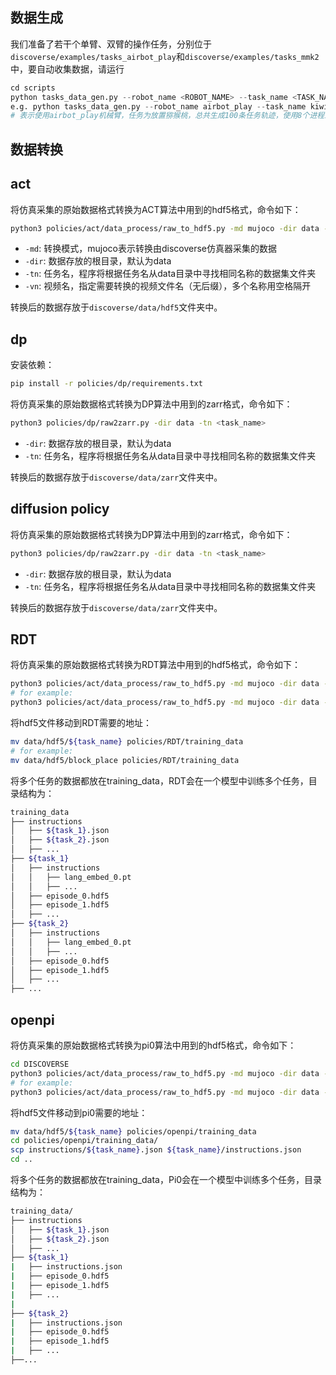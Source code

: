## 数据生成

我们准备了若干个单臂、双臂的操作任务，分别位于`discoverse/examples/tasks_airbot_play`和`discoverse/examples/tasks_mmk2`中，要自动收集数据，请运行

```python
cd scripts
python tasks_data_gen.py --robot_name <ROBOT_NAME> --task_name <TASK_NAME> --track_num <NUM_TRACK> --nw <NUM_OF_WORKERS>
e.g. python tasks_data_gen.py --robot_name airbot_play --task_name kiwi_place --track_num 100 --nw 8
# 表示使用airbot_play机械臂，任务为放置猕猴桃，总共生成100条任务轨迹，使用8个进程来同时生成数据。
```

## 数据转换

## act

将仿真采集的原始数据格式转换为ACT算法中用到的hdf5格式，命令如下：

```bash
python3 policies/act/data_process/raw_to_hdf5.py -md mujoco -dir data -tn <task_name> -vn <video_names>
```

- `-md`: 转换模式，mujoco表示转换由discoverse仿真器采集的数据
- `-dir`: 数据存放的根目录，默认为data
- `-tn`: 任务名，程序将根据任务名从data目录中寻找相同名称的数据集文件夹
- `-vn`: 视频名，指定需要转换的视频文件名（无后缀），多个名称用空格隔开

转换后的数据存放于`discoverse/data/hdf5`文件夹中。

## dp

安装依赖：

```bash
pip install -r policies/dp/requirements.txt
```

将仿真采集的原始数据格式转换为DP算法中用到的zarr格式，命令如下：

```bash
python3 policies/dp/raw2zarr.py -dir data -tn <task_name> 
```

- `-dir`: 数据存放的根目录，默认为data
- `-tn`: 任务名，程序将根据任务名从data目录中寻找相同名称的数据集文件夹

转换后的数据存放于`discoverse/data/zarr`文件夹中。

## diffusion policy

将仿真采集的原始数据格式转换为DP算法中用到的zarr格式，命令如下：

```bash
python3 policies/dp/raw2zarr.py -dir data -tn <task_name> 
```

- `-dir`: 数据存放的根目录，默认为data
- `-tn`: 任务名，程序将根据任务名从data目录中寻找相同名称的数据集文件夹

转换后的数据存放于`discoverse/data/zarr`文件夹中。

## RDT

将仿真采集的原始数据格式转换为RDT算法中用到的hdf5格式，命令如下：
```bash
python3 policies/act/data_process/raw_to_hdf5.py -md mujoco -dir data -tn ${task_name}  -vn ${video_names}
# for example:
python3 policies/act/data_process/raw_to_hdf5.py -md mujoco -dir data -tn block_place -vn cam_0 cam_1
```

将hdf5文件移动到RDT需要的地址：
```bash
mv data/hdf5/${task_name} policies/RDT/training_data
# for example:
mv data/hdf5/block_place policies/RDT/training_data
```

将多个任务的数据都放在training_data，RDT会在一个模型中训练多个任务，目录结构为：
```bash
training_data
├── instructions
│   ├── ${task_1}.json
│   ├── ${task_2}.json
│   ├── ...
├── ${task_1}
│   ├── instructions
│   │   ├── lang_embed_0.pt
│   │   ├── ...
│   ├── episode_0.hdf5
│   ├── episode_1.hdf5
│   ├── ...
├── ${task_2}
│   ├── instructions
│   │   ├── lang_embed_0.pt
│   │   ├── ...
│   ├── episode_0.hdf5
│   ├── episode_1.hdf5
│   ├── ...
├── ...
```

## openpi

将仿真采集的原始数据格式转换为pi0算法中用到的hdf5格式，命令如下：
```bash
cd DISCOVERSE
python3 policies/act/data_process/raw_to_hdf5.py -md mujoco -dir data -tn ${task_name}  -vn ${video_names}
# for example:
python3 policies/act/data_process/raw_to_hdf5.py -md mujoco -dir data -tn block_place -vn cam_0 cam_1
```

将hdf5文件移动到pi0需要的地址：
```bash
mv data/hdf5/${task_name} policies/openpi/training_data
cd policies/openpi/training_data/
scp instructions/${task_name}.json ${task_name}/instructions.json
cd ..
```

将多个任务的数据都放在training_data，Pi0会在一个模型中训练多个任务，目录结构为：
```bash
training_data/  
├── instructions
│   ├── ${task_1}.json
│   ├── ${task_2}.json
│   ├── ...
├── ${task_1}
|   ├── instructions.json  
|   ├── episode_0.hdf5  
|   ├── episode_1.hdf5  
|   ├── ...  
|
├── ${task_2}
|   ├── instructions.json  
|   ├── episode_0.hdf5  
|   ├── episode_1.hdf5  
|   ├── ...  
├──...
```